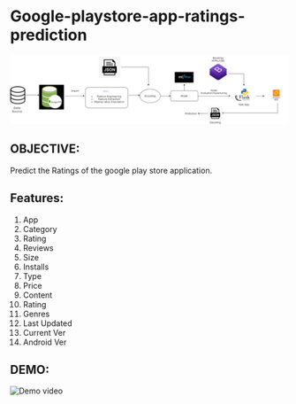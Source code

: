 # Google-playstore-app-ratings-prediction


![map](/mapimg/summa12.png)




## OBJECTIVE:
Predict the Ratings of the google play store application.


## Features:
1. App	
2. Category	
3. Rating	
4. Reviews	
5. Size	
6. Installs	
7. Type	
8. Price	
9. Content 
10. Rating	
11. Genres	
12. Last Updated	
13. Current Ver	
14. Android Ver


## DEMO:
![Demo video](/mapimg/playstore.gif)
